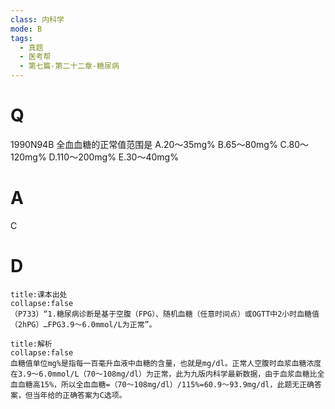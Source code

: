 ```yaml
---
class: 内科学
mode: B
tags:
  - 真题
  - 医考帮
  - 第七篇-第二十二章-糖尿病
---
```


# Q
1990N94B 全血血糖的正常值范围是
A.20～35mg%
B.65～80mg%
C.80～120mg%
D.110～200mg%
E.30～40mg%

# A
C
# D
```ad-note
title:课本出处
collapse:false
（P733）“1.糖尿病诊断是基于空腹（FPG）、随机血糖（任意时间点）或OGTT中2小时血糖值（2hPG）…FPG3.9～6.0mmol/L为正常”。
```

```ad-summary
title:解析
collapse:false
血糖值单位mg%是指每一百毫升血液中血糖的含量，也就是mg/dl。正常人空腹时血浆血糖浓度在3.9～6.0mmol/L（70～108mg/dl）为正常，此为九版内科学最新数据，由于血浆血糖比全血血糖高15%，所以全血血糖=（70～108mg/dl）/115%=60.9～93.9mg/dl，此题无正确答案，但当年给的正确答案为C选项。
```


